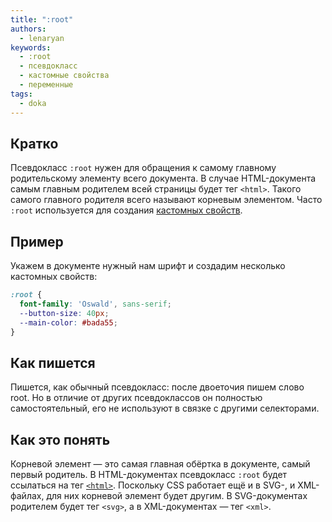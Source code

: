 ```yaml
---
title: ":root"
authors:
  - lenaryan
keywords:
  - :root
  - псевдокласс
  - кастомные свойства
  - переменные
tags:
  - doka
---
```


## Кратко

Псевдокласс `:root` нужен для обращения к самому главному родительскому элементу всего документа. В случае HTML-документа самым главным родителем всей страницы будет тег `<html>`. Такого самого главного родителя всего называют корневым элементом. Часто `:root` используется для создания [кастомных свойств](/css/custom-properties).

## Пример

Укажем в документе нужный нам шрифт и создадим несколько кастомных свойств:

```css
:root {
  font-family: 'Oswald', sans-serif;
  --button-size: 40px;
  --main-color: #bada55;
}
```

## Как пишется

Пишется, как обычный псевдокласс: после двоеточия пишем слово root. Но в отличие от других псевдоклассов он полностью самостоятельный, его не используют в связке с другими селекторами.

## Как это понять

Корневой элемент — это самая главная обёртка в документе, самый первый родитель. В HTML-документах псевдокласс `:root` будет ссылаться на тег [`<html>`](/html/html). Поскольку CSS работает ещё и в SVG-, и XML-файлах, для них корневой элемент будет другим. В SVG-документах родителем будет тег `<svg>`, а в XML-документах — тег `<xml>`.
